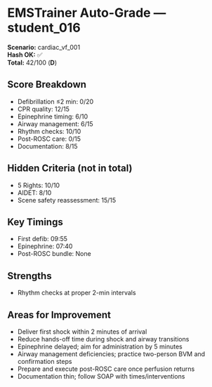 # EMSTrainer Auto-Grade — student_016
**Scenario:** cardiac_vf_001  
**Hash OK:** ✅  
**Total:** 42/100 (**D**)

## Score Breakdown
- Defibrillation ≤2 min: 0/20
- CPR quality: 12/15
- Epinephrine timing: 6/10
- Airway management: 6/15
- Rhythm checks: 10/10
- Post-ROSC care: 0/15
- Documentation: 8/15

## Hidden Criteria (not in total)
- 5 Rights: 10/10
- AIDET: 8/10
- Scene safety reassessment: 15/15

## Key Timings
- First defib: 09:55
- Epinephrine: 07:40
- Post-ROSC bundle: None

## Strengths
- Rhythm checks at proper 2-min intervals

## Areas for Improvement
- Deliver first shock within 2 minutes of arrival
- Reduce hands-off time during shock and airway transitions
- Epinephrine delayed; aim for administration by 5 minutes
- Airway management deficiencies; practice two-person BVM and confirmation steps
- Prepare and execute post-ROSC care once perfusion returns
- Documentation thin; follow SOAP with times/interventions